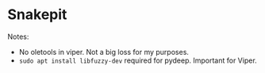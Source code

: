 # Snakepit

Notes:
* No oletools in viper. Not a big loss for my purposes.
* `sudo apt install libfuzzy-dev` required for pydeep. Important for Viper.
